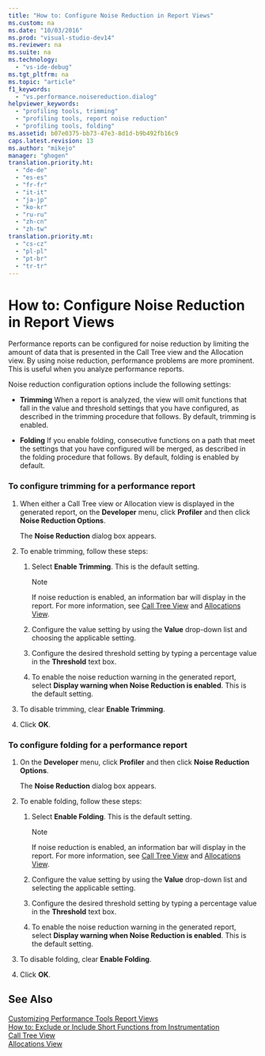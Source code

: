 ```yaml
---
title: "How to: Configure Noise Reduction in Report Views"
ms.custom: na
ms.date: "10/03/2016"
ms.prod: "visual-studio-dev14"
ms.reviewer: na
ms.suite: na
ms.technology: 
  - "vs-ide-debug"
ms.tgt_pltfrm: na
ms.topic: "article"
f1_keywords: 
  - "vs.performance.noisereduction.dialog"
helpviewer_keywords: 
  - "profiling tools, trimming"
  - "profiling tools, report noise reduction"
  - "profiling tools, folding"
ms.assetid: b07e0375-bb73-47e3-8d1d-b9b492fb16c9
caps.latest.revision: 13
ms.author: "mikejo"
manager: "ghogen"
translation.priority.ht: 
  - "de-de"
  - "es-es"
  - "fr-fr"
  - "it-it"
  - "ja-jp"
  - "ko-kr"
  - "ru-ru"
  - "zh-cn"
  - "zh-tw"
translation.priority.mt: 
  - "cs-cz"
  - "pl-pl"
  - "pt-br"
  - "tr-tr"
---
```

# How to: Configure Noise Reduction in Report Views
Performance reports can be configured for noise reduction by limiting the amount of data that is presented in the Call Tree view and the Allocation view. By using noise reduction, performance problems are more prominent. This is useful when you analyze performance reports.  
  
 Noise reduction configuration options include the following settings:  
  
-   **Trimming** When a report is analyzed, the view will omit functions that fall in the value and threshold settings that you have configured, as described in the trimming procedure that follows. By default, trimming is enabled.  
  
-   **Folding** If you enable folding, consecutive functions on a path that meet the settings that you have configured will be merged, as described in the folding procedure that follows. By default, folding is enabled by default.  
  
### To configure trimming for a performance report  
  
1.  When either a Call Tree view or Allocation view is displayed in the generated report, on the **Developer** menu, click **Profiler** and then click **Noise Reduction Options**.  
  
     The **Noise Reduction** dialog box appears.  
  
2.  To enable trimming, follow these steps:  
  
    1.  Select **Enable Trimming**. This is the default setting.  
  
        > [!NOTE]
        >  If noise reduction is enabled, an information bar will display in the report. For more information, see [Call Tree View](../profiling/call-tree-view.md) and [Allocations View](../profiling/.net-memory-allocations-view.md).  
  
    2.  Configure the value setting by using the **Value** drop-down list and choosing the applicable setting.  
  
    3.  Configure the desired threshold setting by typing a percentage value in the **Threshold** text box.  
  
    4.  To enable the noise reduction warning in the generated report, select **Display warning when Noise Reduction is enabled**. This is the default setting.  
  
3.  To disable trimming, clear **Enable Trimming**.  
  
4.  Click **OK**.  
  
### To configure folding for a performance report  
  
1.  On the **Developer** menu, click **Profiler** and then click **Noise Reduction Options**.  
  
     The **Noise Reduction** dialog box appears.  
  
2.  To enable folding, follow these steps:  
  
    1.  Select **Enable Folding**. This is the default setting.  
  
        > [!NOTE]
        >  If noise reduction is enabled, an information bar will display in the report. For more information, see [Call Tree View](../profiling/call-tree-view.md) and [Allocations View](../profiling/.net-memory-allocations-view.md).  
  
    2.  Configure the value setting by using the **Value** drop-down list and selecting the applicable setting.  
  
    3.  Configure the desired threshold setting by typing a percentage value in the **Threshold** text box.  
  
    4.  To enable the noise reduction warning in the generated report, select **Display warning when Noise Reduction is enabled**. This is the default setting.  
  
3.  To disable folding, clear **Enable Folding**.  
  
4.  Click **OK**.  
  
## See Also  
 [Customizing Performance Tools Report Views](../profiling/customizing-performance-tools-report-views.md)   
 [How to: Exclude or Include Short Functions from Instrumentation](../profiling/how-to--exclude-or-include-short-functions-from-instrumentation.md)   
 [Call Tree View](../profiling/call-tree-view.md)   
 [Allocations View](../profiling/.net-memory-allocations-view.md)